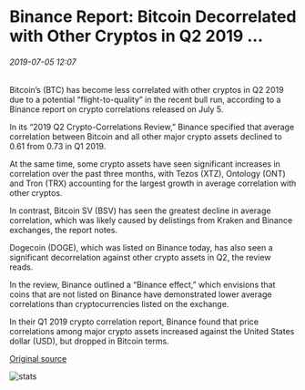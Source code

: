 # Binance Report: Bitcoin Decorrelated with Other Cryptos in Q2 2019 ...

###### 2019-07-05 12:07

Bitcoin’s (BTC) has become less correlated with other cryptos in Q2 2019 due to a potential “flight-to-quality” in the recent bull run, according to a Binance report on crypto correlations released on July 5.

In its “2019 Q2 Crypto-Correlations Review,” Binance specified that average correlation between Bitcoin and all other major crypto assets declined to 0.61 from 0.73 in Q1 2019.

At the same time, some crypto assets have seen significant increases in correlation over the past three months, with Tezos (XTZ), Ontology (ONT) and Tron (TRX) accounting for the largest growth in average correlation with other cryptos.

In contrast, Bitcoin SV (BSV) has seen the greatest decline in average correlation, which was likely caused by delistings from Kraken and Binance exchanges, the report notes.

Dogecoin (DOGE), which was listed on Binance today, has also seen a significant decorrelation against other crypto assets in Q2, the review reads.

In the review, Binance outlined a “Binance effect,” which envisions that coins that are not listed on Binance have demonstrated lower average correlations than cryptocurrencies listed on the exchange.

In their Q1 2019 crypto correlation report, Binance found that price correlations among major crypto assets increased against the United States dollar (USD), but dropped in Bitcoin terms.

[Original source](https://cointelegraph.com/news/binance-report-bitcoin-decorrelated-with-other-cryptos-in-q2-2019)

![stats](https://c.statcounter.com/11760860/0/a89fa40b/1/ "stats")